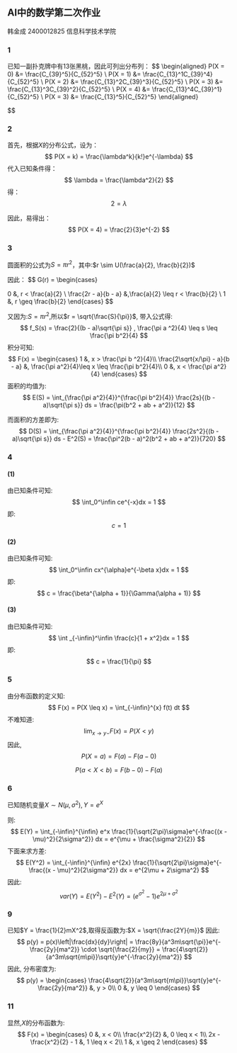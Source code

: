 ## AI中的数学第二次作业
韩金成 2400012825 信息科学技术学院
### 1
已知一副扑克牌中有13张黑桃，因此可列出分布列：
$$
\begin{aligned}
P(X = 0) &= \frac{C_{39}^5}{C_{52}^5}
\\
P(X = 1) &= \frac{C_{13}^1C_{39}^4}{C_{52}^5}
\\
P(X = 2) &= \frac{C_{13}^2C_{39}^3}{C_{52}^5}
\\
P(X = 3) &= \frac{C_{13}^3C_{39}^2}{C_{52}^5}
\\
P(X = 4) &= \frac{C_{13}^4C_{39}^1}{C_{52}^5}
\\
P(X = 3) &= \frac{C_{13}^5}{C_{52}^5}
\end{aligned}

$$
### 2
首先，根据$X$的分布公式，设为：
$$
P(X = k) = \frac{\lambda^k}{k!}e^{-\lambda}
$$
代入已知条件得：
$$
\lambda = \frac{\lambda^2}{2}
$$
得：
$$
2 = \lambda
$$

因此，易得出：
$$
P(X = 4) = \frac{2}{3}e^{-2}
$$

### 3
圆面积的公式为$S = \pi r^2$，其中:$r \sim U(\frac{a}{2}, \frac{b}{2})$

因此：
$$
G(r) =
\begin{cases}
    

 0 &, r < \frac{a}{2} 
\\
\frac{2r - a}{b - a} &,\frac{a}{2} \leq r < \frac{b}{2}
\\
1 &, r \geq \frac{b}{2}
\end{cases}
$$

又因为:$S =\pi r^2$,所以$r = \sqrt{\frac{S}{\pi}}$, 带入公式得:
$$
f_S(s) = \frac{2}{(b - a)\sqrt{\pi s}}   , \frac{\pi a ^2}{4} \leq s \leq \frac{\pi b^2}{4}
$$
积分可知:
$$
F(x) = 
\begin{cases}
    1 &, x > \frac{\pi b ^2}{4}\\
    \frac{2\sqrt{x/\pi} - a}{b - a} &, \frac{\pi a^2}{4}\leq x \leq \frac{\pi b^2}{4}\\
    0 &, x < \frac{\pi a^2}{4}
\end{cases}
$$
面积的均值为:
$$
E(S) = \int_{\frac{\pi a^2}{4}}^{\frac{\pi b^2}{4}} \frac{2s}{(b - a)\sqrt{\pi s}} ds = \frac{\pi(b^2 + ab + a^2)}{12}
$$

而面积的方差即为:
$$
D(S) = \int_{\frac{\pi a^2}{4}}^{\frac{\pi b^2}{4}} \frac{2s^2}{(b - a)\sqrt{\pi s}} ds - E^2(S) = \frac{\pi^2(b - a)^2(b^2 + ab + a^2)}{720}
$$

### 4
#### (1)
由已知条件可知:
$$
\int_0^\infin ce^{-x}dx = 1
$$
即:
$$
c = 1
$$

#### (2)
由已知条件可知:
$$
\int_0^\infin cx^{\alpha}e^{-\beta x}dx = 1
$$
即:
$$
c = \frac{\beta^{\alpha + 1}}{\Gamma(\alpha + 1)}
$$

#### (3)
由已知条件可知:
$$
\int _{-\infin}^\infin \frac{c}{1 + x^2}dx = 1
$$
即:
$$
c = \frac{1}{\pi}
$$

### 5
由分布函数的定义知:
$$
F(x) = P(X \leq x) = \int_{-\infin}^{x} f(t) dt
$$
不难知道:
$$
\lim_{x \to y-}F(x) = P(X < y) 
$$
因此,
$$
P(X = a) = F(a) - F(a - 0)
$$

$$
P(a < X < b) = F(b - 0) - F(a)
$$

### 6
已知随机变量$X \sim N(\mu, \sigma^2), Y = e^X$

则:
$$
E(Y) = \int_{-\infin}^{\infin} e^x \frac{1}{\sqrt{2\pi}\sigma}e^{-\frac{(x - \mu)^2}{2\sigma^2}} dx = e^{\mu + \frac{\sigma^2}{2}}
$$
下面来求方差:
$$
E(Y^2) = \int_{-\infin}^{\infin} e^{2x} \frac{1}{\sqrt{2\pi}\sigma}e^{-\frac{(x - \mu)^2}{2\sigma^2}} dx = e^{2\mu + 2\sigma^2}
$$
因此:
$$
var(Y) = E(Y^2) - E^2(Y) = (e^{\sigma^2} - 1)e^{2\mu + \sigma^2}
$$

### 9
已知$Y = \frac{1}{2}mX^2$,取得反函数为:$X = \sqrt{\frac{2Y}{m}}$
因此:
$$
p(y) = p(x)\left|\frac{dx}{dy}\right| = \frac{8y}{a^3m\sqrt{\pi}}e^{-\frac{2y}{ma^2}} \cdot \sqrt{\frac{2}{my}} = \frac{4\sqrt{2}}{a^3m\sqrt{m\pi}}\sqrt{y}e^{-\frac{2y}{ma^2}}
$$
因此, 分布密度为:
$$
p(y) = \begin{cases}
\frac{4\sqrt{2}}{a^3m\sqrt{m\pi}}\sqrt{y}e^{-\frac{2y}{ma^2}} &, y > 0\\
0 &, y \leq 0
\end{cases}
$$

### 11
显然,$X$的分布函数为:
$$
F(x) = 
\begin{cases}
0 &, x < 0\\
\frac{x^2}{2} &, 0 \leq x < 1\\
2x - \frac{x^2}{2} - 1 &, 1 \leq x < 2\\
1 &, x \geq 2
\end{cases}
$$

